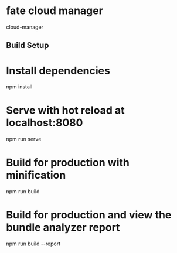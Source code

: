 # fate cloud manager
cloud-manager

## Build Setup

# Install dependencies
npm install

# Serve with hot reload at localhost:8080
npm run serve

# Build for production with minification
npm run build

# Build for production and view the bundle analyzer report
npm run build --report
```


